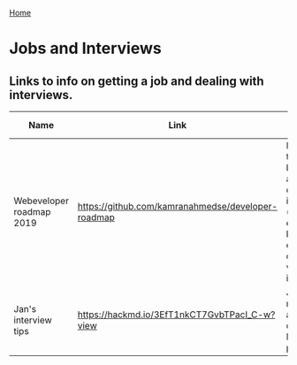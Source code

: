 [Home](./README.md)

# Jobs and Interviews

## Links to info on getting a job and dealing with interviews.

| Name          | Link          | What is it?  | Tip from
|---------------|---------------|--------------|--------------|
| Webeveloper roadmap 2019 | https://github.com/kamranahmedse/developer-roadmap | Roadmap to becoming a web developer in 2019 (front-end, back-end and devOps versions included) | Pat
| Jan's interview tips | https://hackmd.io/3EfT1nkCT7GvbTPacI_C-w?view | Jan's musings and tips on the FAC jobs process | Jan FAC17